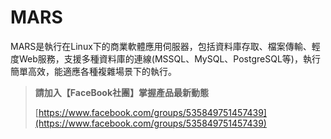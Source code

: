 # MARS
MARS是執行在Linux下的商業軟體應用伺服器，包括資料庫存取、檔案傳輸、輕度Web服務，支援多種資料庫的連線(MSSQL、MySQL、PostgreSQL等)，執行簡單高效，能適應各種複雜場景下的執行。

> **請加入【FaceBook社團】掌握產品最新動態**
>
> [https://www.facebook.com/groups/535849751457439](https://www.facebook.com/groups/535849751457439)
